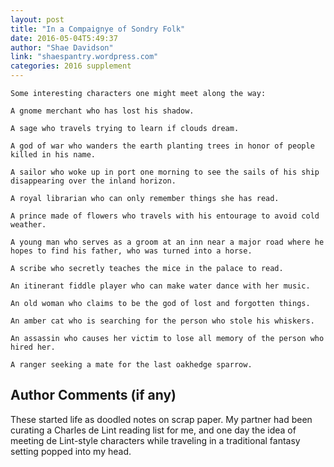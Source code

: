 ```yaml
---
layout: post
title: "In a Compaignye of Sondry Folk"
date: 2016-05-04T5:49:37
author: "Shae Davidson"
link: "shaespantry.wordpress.com"
categories: 2016 supplement
---
```

```
Some interesting characters one might meet along the way:

A gnome merchant who has lost his shadow.

A sage who travels trying to learn if clouds dream.

A god of war who wanders the earth planting trees in honor of people killed in his name.

A sailor who woke up in port one morning to see the sails of his ship disappearing over the inland horizon.

A royal librarian who can only remember things she has read.

A prince made of flowers who travels with his entourage to avoid cold weather.

A young man who serves as a groom at an inn near a major road where he hopes to find his father, who was turned into a horse.

A scribe who secretly teaches the mice in the palace to read.

An itinerant fiddle player who can make water dance with her music.

An old woman who claims to be the god of lost and forgotten things.

An amber cat who is searching for the person who stole his whiskers.

An assassin who causes her victim to lose all memory of the person who hired her.

A ranger seeking a mate for the last oakhedge sparrow.

```
## Author Comments (if any)

These started life as doodled notes on scrap paper.  My partner had been curating a Charles de Lint reading list for me, and one day the idea of meeting de Lint-style characters while traveling in a traditional fantasy setting popped into my head.
